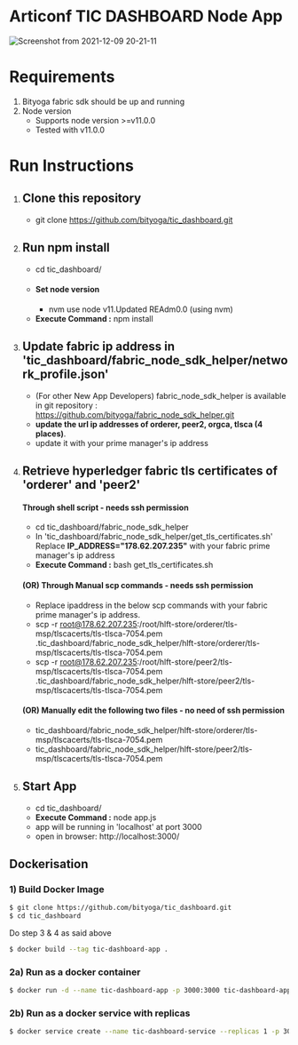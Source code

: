 # Articonf TIC DASHBOARD Node App

![Screenshot from 2021-12-09 20-21-11](https://user-images.githubusercontent.com/30879156/145461917-0d1177a0-ecaf-49a6-b75d-e9fc5de5da79.png)


# Requirements

1. Bityoga fabric sdk should be up and running
2. Node version
   - Supports node version >=v11.0.0
   - Tested with v11.0.0

# Run Instructions

1. ## Clone this repository

   - git clone https://github.com/bityoga/tic_dashboard.git

2. ## Run npm install

   - cd tic_dashboard/
   - #### Set node version
     - nvm use node v11.Updated REAdm0.0 (using nvm)
   - **Execute Command :** npm install

3. ## Update fabric ip address in 'tic_dashboard/fabric_node_sdk_helper/network_profile.json'

   - (For other New App Developers) fabric_node_sdk_helper is available in git repository : https://github.com/bityoga/fabric_node_sdk_helper.git
   - **update the url ip addresses of orderer, peer2, orgca, tlsca (4 places)**.
   - update it with your prime manager's ip address

4. ## Retrieve hyperledger fabric tls certificates of 'orderer' and 'peer2'
   #### Through shell script - needs ssh permission
   - cd tic_dashboard/fabric_node_sdk_helper
   - In 'tic_dashboard/fabric_node_sdk_helper/get_tls_certificates.sh' Replace **IP_ADDRESS="178.62.207.235"** with your fabric prime manager's ip address
   - **Execute Command :** bash get_tls_certificates.sh
   #### (OR) Through Manual scp commands - needs ssh permission
   - Replace ipaddress in the below scp commands with your fabric prime manager's ip address.
   - scp -r root@178.62.207.235:/root/hlft-store/orderer/tls-msp/tlscacerts/tls-tlsca-7054.pem .tic_dashboard/fabric_node_sdk_helper/hlft-store/orderer/tls-msp/tlscacerts/tls-tlsca-7054.pem
   - scp -r root@178.62.207.235:/root/hlft-store/peer2/tls-msp/tlscacerts/tls-tlsca-7054.pem .tic_dashboard/fabric_node_sdk_helper/hlft-store/peer2/tls-msp/tlscacerts/tls-tlsca-7054.pem
   #### (OR) Manually edit the following two files - no need of ssh permission
   - tic_dashboard/fabric_node_sdk_helper/hlft-store/orderer/tls-msp/tlscacerts/tls-tlsca-7054.pem
   - tic_dashboard/fabric_node_sdk_helper/hlft-store/peer2/tls-msp/tlscacerts/tls-tlsca-7054.pem
5. ## Start App
   - cd tic_dashboard/
   - **Execute Command :** node app.js
   - app will be running in 'localhost' at port 3000
   - open in browser: http://localhost:3000/

## Dockerisation

### 1) Build Docker Image

```sh
$ git clone https://github.com/bityoga/tic_dashboard.git
$ cd tic_dashboard
```

Do step 3 & 4 as said above

```sh
$ docker build --tag tic-dashboard-app .
```

### 2a) Run as a docker container

```sh
$ docker run -d --name tic-dashboard-app -p 3000:3000 tic-dashboard-app:latest
```

### 2b) Run as a docker service with replicas

```sh
$ docker service create --name tic-dashboard-service --replicas 1 -p 3000:3000 tic-dashboard-app:latest
```
